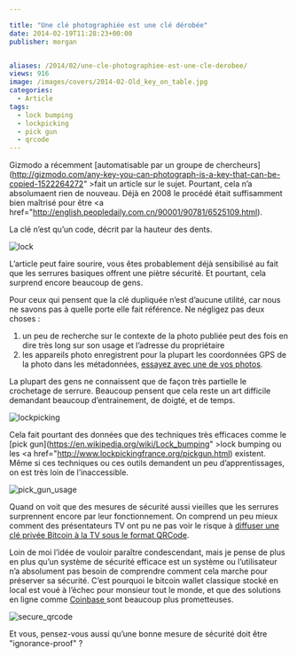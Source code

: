 ```yaml
---

title: "Une clé photographiée est une clé dérobée"
date: 2014-02-19T11:28:23+00:00
publisher: morgan


aliases: /2014/02/une-cle-photographiee-est-une-cle-derobee/
views: 916
image: /images/covers/2014-02-Old_key_on_table.jpg
categories:
  - Article
tags:
  - lock bumping
  - lockpicking
  - pick gun
  - qrcode
---
```

Gizmodo a récemment [automatisable par un groupe de chercheurs](http://gizmodo.com/any-key-you-can-photograph-is-a-key-that-can-be-copied-1522264272" >fait un article sur le sujet</a>. Pourtant, cela n’a absolumaent rien de nouveau. Déjà en 2008 le procédé était suffisamment bien maîtrisé pour être <a href="http://english.peopledaily.com.cn/90001/90781/6525109.html).

La clé n’est qu’un code, décrit par la hauteur des dents.

![lock](/images/misc/2014-02-lock.jpg)

L’article peut faire sourire, vous êtes probablement déjà sensibilisé au fait que les serrures basiques offrent une piètre sécurité. Et pourtant, cela surprend encore beaucoup de gens.

Pour ceux qui pensent que la clé dupliquée n’est d’aucune utilité, car nous ne savons pas à quelle porte elle fait référence. Ne négligez pas deux choses :

  1. un peu de recherche sur le contexte de la photo publiée peut des fois en dire très long sur son usage et l’adresse du propriétaire
  2. les appareils photo enregistrent pour la plupart les coordonnées GPS de la photo dans les métadonnées, [essayez avec une de vos photos](http://metapicz.com/#landing).

La plupart des gens ne connaissent que de façon très partielle le crochetage de serrure. Beaucoup pensent que cela reste un art difficile demandant beaucoup d’entrainement, de doigté, et de temps.

![lockpicking](/images/misc/2014-02-lockpicking.jpg)

Cela fait pourtant des données que des techniques très efficaces comme le [pick gun](https://en.wikipedia.org/wiki/Lock_bumping" >lock bumping</a> ou les <a href="http://www.lockpickingfrance.org/pickgun.html) existent. Même si ces techniques ou ces outils demandent un peu d’apprentissages, on est très loin de l’inaccessible.

![pick_gun_usage](/images/misc/2014-02-pick_gun_usage.gif)

Quand on voit que des mesures de sécurité aussi vieilles que les serrures surprennent encore par leur fonctionnement. On comprend un peu mieux comment des présentateurs TV ont pu ne pas voir le risque à [diffuser une clé privée Bitcoin à la TV sous le format QRCode](http://www.businessinsider.com/bloomberg-matt-miller-bitcoin-gift-stolen-2013-12).

Loin de moi l’idée de vouloir paraître condescendant, mais je pense de plus en plus qu’un système de sécurité efficace est un système ou l’utilisateur n’a absolument pas besoin de comprendre comment cela marche pour préserver sa sécurité. C’est pourquoi le bitcoin wallet classique stocké en local est voué à l’échec pour monsieur tout le monde, et que des solutions en ligne comme [Coinbase ](https://coinbase.com/)sont beaucoup plus prometteuses.

![secure_qrcode](/images/misc/2014-02-secure_qrcode.jpg)

Et vous, pensez-vous aussi qu’une bonne mesure de sécurité doit être "ignorance-proof" ?

